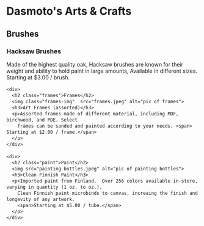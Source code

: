 <!DOCTYPE html>
<html>
  <head>
    <title>projectIndex1</title>
    <link href="projectIndex1.css" rel="stylesheet">
  </head>

  <body>    
    <h1>Dasmoto's Arts &amp; Crafts</h1> 
    <div>
      <h2 class="brushes">Brushes</h2
      <img class="brush-img" src="brushes.jpeg" alt="Pic of brushes">
      <h3>Hacksaw Brushes</h3>
      <p>Made of the highest  quality oak, Hacksaw brushes are known for their weight and ability to
        hold paint in large amounts, Available in different sizes. <span>Starting at $3.00 / brush.</p>
      </p>
    </div>     
     
    <div>
      <h2 class="frames">Frames</h2>
      <img class="frames-img"  src="frames.jpeg" alt="pic of frames">
      <h3>Art Frames (assorted)</h3>
      <p>Assorted frames made of different material, including MDF, birchwood, and PDE. Select
        frames can be sanded and painted according to your needs. <span> Starting at $2.00 / frame.</span>
      </p>
    </div>

    <div>
      <h2 class="paint">Paint</h2>
      <img src="painting bottles.jpeg" alt="pic of painting bottles">
      <h3>Clean Finnish Paint</h3>
      <p>Imported paint from Finland.  Over 256 colors available in-store, varying in quantity (1 oz. to oz.).
        Clean Finnish paint microbinds to canvas, increaing the finish and longevity of any artwork.
        <span>Starting at $5.00 / tube.</span>
      </p>
    </div>
  </body>
</html>
